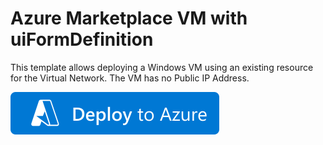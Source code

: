 # Azure Marketplace VM with uiFormDefinition

This template allows deploying a Windows VM using an existing resource for the Virtual Network.
The VM has no Public IP Address.


[![Deploy To Azure](https://github.com/mpostawa/ui/blob/main/deploytoazure.svg?sanitize=true)](https://portal.azure.com/#create/Microsoft.Template/uri/https%3A%2F%2Fgithubproxy.azurewebsites.net%2Fapi%2FHttpTrigger%3FgitHubURL%3Dhttps%3A%2F%2Fraw.githubusercontent.com%2Fmpostawa%2FUI%2Fmain%2Fazuredeploy.json%3F/uiFormDefinitionUri/https%3A%2F%2Fgithubproxy.azurewebsites.net%2Fapi%2FHttpTrigger%3FgitHubURL%3Dhttps%3A%2F%2Fraw.githubusercontent.com%2Fmpostawa%2Fui%2Fmain%2FuiFormDefinition.json)
